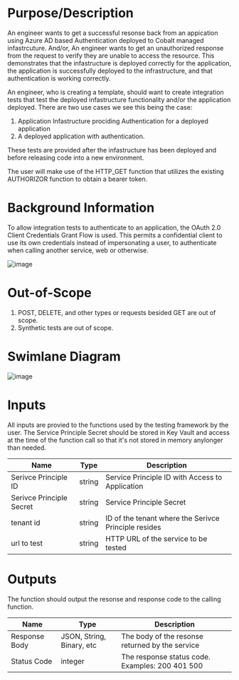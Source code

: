 # Purpose/Description
<!-- 
Who is the user?
What does it do?
When does a users use this?
Why does a user want this?
How does a user use this?
-->

An engineer wants to get a successful resonse back from an appication using Azure AD based Authentication deployed to Cobalt managed infastrcuture. And/or, An engineer wants to get an unauthorized response from the request to verify they are unable to access the resource. This demonstrates that the infastructure is deployed correctly for the application, the application is successfully deployed to the infrastructure, and that authentication is working correctly.

An engineer, who is creating a template, should want to create integration tests that test the deployed infastructure functionality and/or the application deployed. There are two use cases we see this being the case:
  1. Application Infastructure prociding Authentication for a deployed application
  2. A deployed application with authentication.

These tests are provided after the infastructure has been deployed and before releasing code into a new environment. 

The user will make use of the HTTP_GET function that utilizes the existing AUTHORIZOR function to obtain a bearer token.

# Background Information
<!--
Tech used
How do these tech work?
Reference links to these tech
Reference diagrams for tech 
-->
To allow integration tests to authenticate to an application, the OAuth 2.0 Client Credentials Grant Flow is used. This permits a confidential client to use its own credentials instead of impersonating a user, to authenticate when calling another service, web or otherwise.

![image](https://user-images.githubusercontent.com/17349002/61244953-64e10400-a719-11e9-90ce-82d88e29ab81.png)

# Out-of-Scope
<!-- 
When and why would a user not use this?
What are related items that will not be addressed?
-->

  1. POST, DELETE, and other types or requests besided GET are out of scope.
  2. Synthetic tests are out of scope.

# Swimlane Diagram
<!-- 
What is the right diagram?
	Sequence Diagram - When you want to show data/information flow.
	Comonent Diagram - When you want to show how components of a system interact.
	Swimlane Diagram - When you want to show information/data flow between domains and or comonents.
	UML Diagram      - When you want to show how OO class/interface design.
-->
![image](https://user-images.githubusercontent.com/17349002/61076671-c7b95f00-a3ea-11e9-8361-205ed088d0f6.png)

# Inputs
<!-- 
What are the inputs?
What are the input types?
What are the input descriptions?
How are the inputs provided?
-->

All inputs are provied to the functions used by the testing framework by the user. The Service Principle Secret should be stored in Key Vault and access at the time of the function call so that it's not stored in memory anylonger than needed.

| Name | Type | Description |
|------|------|-------------|
| Serivce Principle ID | string | Service Principle ID with Access to Application |
| Serivce Principle Secret | string | Service Principle Secret |
| tenant id | string | ID of the tenant where the Serivce Principle resides |
| url to test | string | HTTP URL of the service to be tested |

# Outputs
<!-- 
What does this return to the program or user? 
How are the outputs surfaced?
-->

The function should output the resonse and response code to the calling function.

| Name | Type | Description |
|------|------|-------------|
| Response Body | JSON, String, Binary, etc | The body of the resonse returned by the service |
| Status Code | integer | The response status code. Examples: 200 401 500 |
